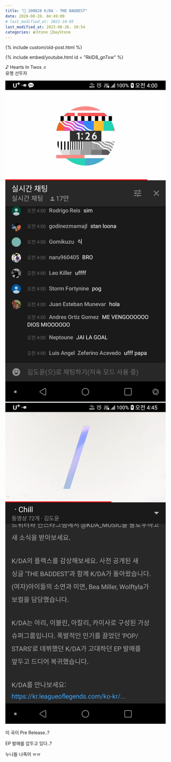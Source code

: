 ```yaml
---
title: "🌱 200828 K/DA - THE BADDEST"
date: 2020-08-28. 04:49:00
# last_modified_at: 2021-10-05
last_modified_at: 2023-08-26. 10:54
categories: 🪨Stone 🌱DayStone
---
```

{% include custom/old-post.html %}

{% include embed/youtube.html id = "​RkID8_gnTxw" %}

♪ Hearts In Twos ♬  
유행 선두자  

![1598557788771](/assets/img/2020/200828_0000.png)
![1598557789590](/assets/img/2020/200828_0001.png)

이 곡이 Pre Release..?  

EP 발매를 압두고 있다..?  

누나들 나죽어 ㅠㅠ  
